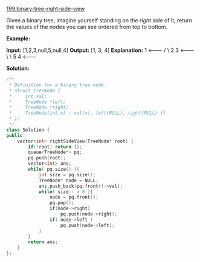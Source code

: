 [199.binary-tree-right-side-view](https://leetcode.com/problems/binary-tree-right-side-view/)  

Given a binary tree, imagine yourself standing on the _right_ side of it, return the values of the nodes you can see ordered from top to bottom.

**Example:**

**Input:** \[1,2,3,null,5,null,4\]
**Output:** \[1, 3, 4\]
**Explanation:** 
   1            <---
 /   \\
2     3         <---
 \\     \\
  5     4       <---  



**Solution:**  

```cpp
/**
 * Definition for a binary tree node.
 * struct TreeNode {
 *     int val;
 *     TreeNode *left;
 *     TreeNode *right;
 *     TreeNode(int x) : val(x), left(NULL), right(NULL) {}
 * };
 */
class Solution {
public:
    vector<int> rightSideView(TreeNode* root) {
        if(!root) return {};
        queue<TreeNode*> pq;
        pq.push(root);
        vector<int> ans;
        while( pq.size() ){
            int size = pq.size();
            TreeNode* node = NULL;
            ans.push_back(pq.front()->val);
            while( size-- > 0 ){
                node = pq.front();
                pq.pop();
                if(node->right)
                    pq.push(node->right);
                if( node->left )
                    pq.push(node->left);
            }
        }
        return ans;
    }
};
```
      